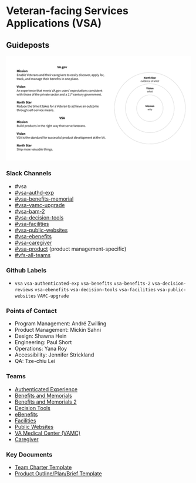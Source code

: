 # Veteran-facing Services Applications (VSA)

## Guideposts
![VA.gov VSA Guideposts](./product/va-vsa-guideposts.png)

### Slack Channels
- #vsa
- [#vsa-authd-exp](https://dsva.slack.com/channels/vsa-authd-exp)
- [#vsa-benefits-memorial](https://dsva.slack.com/channels/vsa-benefits-memorial)
- [#vsa-vamc-upgrade](https://dsva.slack.com/channels/vsa-vamc-upgrade)
- [#vsa-bam-2](https://dsva.slack.com/channels/vsa-bam-2)
- [#vsa-decision-tools](https://dsva.slack.com/channels/vsa-decision-tools)
- [#vsa-facilities](https://dsva.slack.com/channels/vsa-facilities)
- [#vsa-public-websites](https://dsva.slack.com/channels/vsa-public-websites)
- [#vsa-ebenefits](https://dsva.slack.com/channels/vsa-ebenefits)
- [#vsa-caregiver](https://dsva.slack.com/channels/vsa-caregiver)
- [#vsa-product](https://dsva.slack.com/channels/vsa-product) (product management-specific)
- [#vfs-all-teams](https://dsva.slack.com/channels/vfs-all-teams)


### Github Labels
- `vsa` `vsa-authenticated-exp` `vsa-benefits` `vsa-benefits-2` `vsa-decision-reviews` `vsa-ebenefits` `vsa-decision-tools` `vsa-facilities` `vsa-public-websites` `VAMC-upgrade`


### Points of Contact 
- Program Management: André Zwilling
- Product Management:  Mickin Sahni 
- Design: Shawna Hein 
- Engineering: Paul Short
- Operations: Yana Roy
- Accessibility: Jennifer Strickland
- QA: Tze-chiu Lei

### Teams
- [Authenticated Experience](https://github.com/department-of-veterans-affairs/va.gov-team/tree/master/teams/vsa/teams/authenticated-experience)
- [Benefits and Memorials](https://github.com/department-of-veterans-affairs/va.gov-team/tree/master/teams/vsa/teams/authenticated-experience)
- [Benefits and Memorials 2](https://github.com/department-of-veterans-affairs/va.gov-team/tree/master/teams/vsa/teams/benefits-memorials-2)
- [Decision Tools](https://github.com/department-of-veterans-affairs/va.gov-team/tree/master/teams/vsa/teams/decision-tools)
- [eBenefits](https://github.com/department-of-veterans-affairs/va.gov-team/tree/master/teams/vsa/teams/ebenefits)
- [Facilities](https://github.com/department-of-veterans-affairs/va.gov-team/tree/master/teams/vsa/teams/facility-locator)
- [Public Websites](https://github.com/department-of-veterans-affairs/va.gov-team/tree/master/teams/vsa/teams/global-ux)
- [VA Medical Center (VAMC)](https://github.com/department-of-veterans-affairs/va.gov-team/tree/master/teams/vsa/teams/vamc)
- [Caregiver](https://github.com/department-of-veterans-affairs/va.gov-team/tree/master/teams/vsa/teams/caregiver)

### Key Documents

- [Team Charter Template](https://github.com/department-of-veterans-affairs/va.gov-team/blob/master/teams/vsp/vsp-team-charter.md)
- [Product Outline/Plan/Brief Template](https://github.com/department-of-veterans-affairs/va.gov-team/blob/master/platform/product-management/product-outline-template.md)

